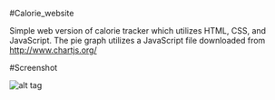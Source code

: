 #Calorie_website


Simple web version of calorie tracker which utilizes HTML, CSS, and JavaScript. The pie graph utilizes
a JavaScript file downloaded from http://www.chartjs.org/


#Screenshot

![alt tag](https://raw.github.com/HC008/Calorie/master/screenshot.png)

